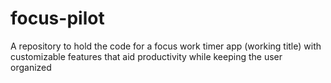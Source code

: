 # focus-pilot
A repository to hold the code for a focus work timer app (working title) with customizable features that aid productivity while keeping the user organized
